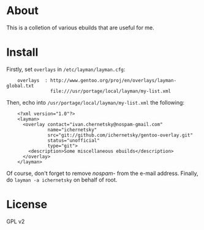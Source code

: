 # About #

This is a colletion of various ebuilds that are useful for me.

# Install #

Firstly, set `overlays` in `/etc/layman/layman.cfg`:

        overlays  : http://www.gentoo.org/proj/en/overlays/layman-global.txt
                    file:///usr/portage/local/layman/my-list.xml

Then, echo into `/usr/portage/local/layman/my-list.xml` the following:

        <?xml version="1.0"?>
        <layman>
          <overlay contact="ivan.chernetsky@nospam-gmail.com"
                   name="ichernetsky"
                   src="git://github.com/ichernetsky/gentoo-overlay.git"
                   status="unofficial"
                   type="git">
            <description>Some miscellaneous ebuilds</description>
          </overlay>
        </layman>

Of course, don't forget to remove *nospam-* from the e-mail address. Finally, do `layman -a ichernetsky` on behalf of root.

# License #

GPL v2
